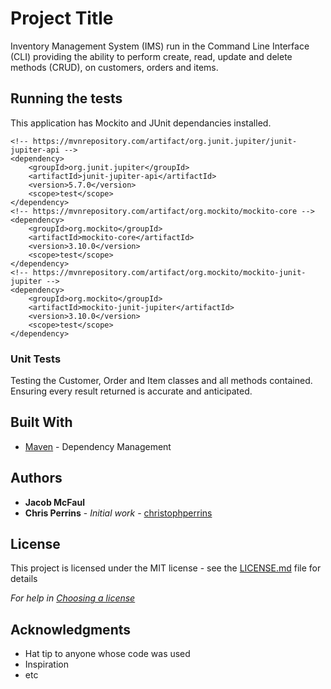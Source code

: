 # Project Title

Inventory Management System (IMS) run in the Command Line Interface (CLI) providing the ability to perform create, read, update and delete methods (CRUD), on customers, orders and items. 

## Running the tests

This application has Mockito and JUnit dependancies installed.

```
<!-- https://mvnrepository.com/artifact/org.junit.jupiter/junit-jupiter-api -->
<dependency>
    <groupId>org.junit.jupiter</groupId>
    <artifactId>junit-jupiter-api</artifactId>
    <version>5.7.0</version>
    <scope>test</scope>
</dependency>
<!-- https://mvnrepository.com/artifact/org.mockito/mockito-core -->
<dependency>
    <groupId>org.mockito</groupId>
    <artifactId>mockito-core</artifactId>
    <version>3.10.0</version>
    <scope>test</scope>
</dependency>
<!-- https://mvnrepository.com/artifact/org.mockito/mockito-junit-jupiter -->
<dependency>
    <groupId>org.mockito</groupId>
    <artifactId>mockito-junit-jupiter</artifactId>
    <version>3.10.0</version>
    <scope>test</scope>
</dependency>
```
### Unit Tests 

Testing the Customer, Order and Item classes and all methods contained. 
Ensuring every result returned is accurate and anticipated.

## Built With

* [Maven](https://maven.apache.org/) - Dependency Management

## Authors
* **Jacob McFaul**
* **Chris Perrins** - *Initial work* - [christophperrins](https://github.com/christophperrins)

## License

This project is licensed under the MIT license - see the [LICENSE.md](LICENSE.md) file for details 

*For help in [Choosing a license](https://choosealicense.com/)*

## Acknowledgments

* Hat tip to anyone whose code was used
* Inspiration
* etc

